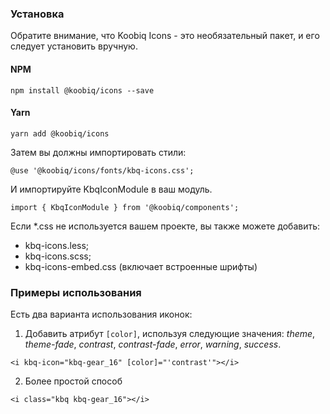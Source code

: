 ### Установка

Обратите внимание, что Koobiq Icons - это необязательный пакет, и его следует установить вручную.

#### NPM

```
npm install @koobiq/icons --save
```

#### Yarn

```
yarn add @koobiq/icons
```

Затем вы должны импортировать стили:

```
@use '@koobiq/icons/fonts/kbq-icons.css';
```

И импортируйте KbqIconModule в ваш модуль.

```
import { KbqIconModule } from '@koobiq/components';
```

Если \*.css не используется вашем проекте, вы также можете добавить:

-   kbq-icons.less;
-   kbq-icons.scss;
-   kbq-icons-embed.css (включает встроенные шрифты)

### Примеры использования

Есть два варианта использования иконок:

1. Добавить атрибут `[color]`, используя следующие значения: _theme_, _theme-fade_, _contrast_, _contrast-fade_, _error_, _warning_, _success_.

```
<i kbq-icon="kbq-gear_16" [color]="'contrast'"></i>
```

2. Более простой способ

```
<i class="kbq kbq-gear_16"></i>
```
